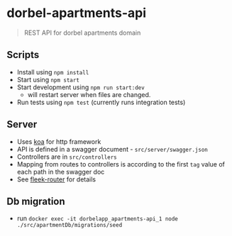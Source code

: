 # dorbel-apartments-api
> REST API for dorbel apartments domain

## Scripts
- Install using ``npm install``
- Start using ``npm start``
- Start development using ``npm run start:dev``
  - will restart server when files are changed.
- Run tests using ``npm test`` (currently runs integration tests)

## Server
- Uses [koa](http://koajs.com/) for http framework
- API is defined in a swagger document - ``src/server/swagger.json``
- Controllers are in ``src/controllers``
- Mapping from routes to controllers is according to the first ``tag`` value of each path in the swagger doc
- See [fleek-router](https://github.com/fleekjs/fleek-router) for details

## Db migration
- run ``docker exec -it dorbelapp_apartments-api_1 node ./src/apartmentDb/migrations/seed``

